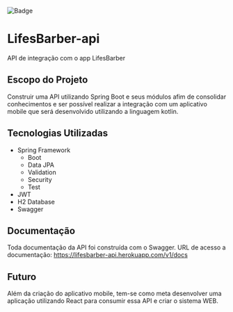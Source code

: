 ![Badge](https://img.shields.io/badge/Spring%20version-2.3.5.RELEASE-green)


# LifesBarber-api
API de integração com o app LifesBarber


## Escopo do Projeto
Construir uma API utilizando Spring Boot e seus módulos afim de consolidar conhecimentos e ser possível realizar a integração com um aplicativo mobile que será desenvolvido 
utilizando a linguagem kotlin.


## Tecnologias Utilizadas
- Spring Framework
  - Boot
  - Data JPA
  - Validation
  - Security
  - Test
- JWT
- H2 Database
- Swagger

## Documentação
Toda documentação da API foi construída com o Swagger.
URL de acesso a documentação: https://lifesbarber-api.herokuapp.com/v1/docs

## Futuro
Além da criação do aplicativo mobile, tem-se como meta desenvolver uma aplicação utilizando React para consumir essa API e criar o sistema WEB.
